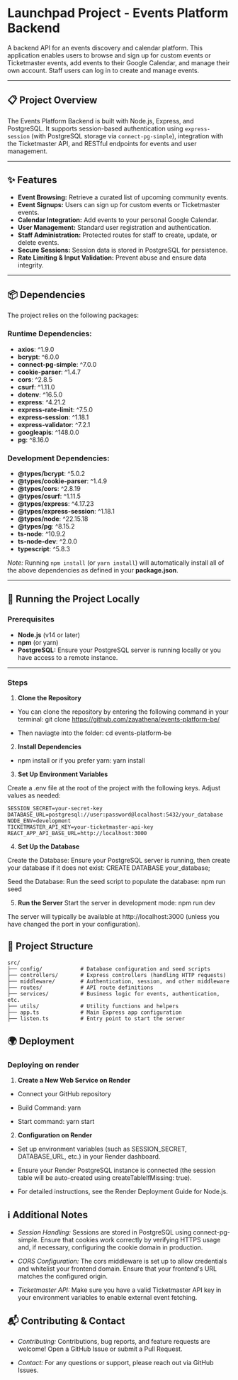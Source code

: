 # Launchpad Project - Events Platform Backend

A backend API for an events discovery and calendar platform. This application enables users to browse and sign up for custom events or Ticketmaster events, add events to their Google Calendar, and manage their own account. Staff users can log in to create and manage events.

---

## 📋 Project Overview

The Events Platform Backend is built with Node.js, Express, and PostgreSQL. It supports session-based authentication using `express-session` (with PostgreSQL storage via `connect-pg-simple`), integration with the Ticketmaster API, and RESTful endpoints for events and user management.

---

## ✨ Features

- **Event Browsing:** Retrieve a curated list of upcoming community events.
- **Event Signups:** Users can sign up for custom events or Ticketmaster events.
- **Calendar Integration:** Add events to your personal Google Calendar.
- **User Management:** Standard user registration and authentication.
- **Staff Administration:** Protected routes for staff to create, update, or delete events.
- **Secure Sessions:** Session data is stored in PostgreSQL for persistence.
- **Rate Limiting & Input Validation:** Prevent abuse and ensure data integrity.

---

## 📦 Dependencies

The project relies on the following packages:

### Runtime Dependencies:
- **axios**: ^1.9.0
- **bcrypt**: ^6.0.0
- **connect-pg-simple**: ^7.0.0
- **cookie-parser**: ^1.4.7
- **cors**: ^2.8.5
- **csurf**: ^1.11.0
- **dotenv**: ^16.5.0
- **express**: ^4.21.2
- **express-rate-limit**: ^7.5.0
- **express-session**: ^1.18.1
- **express-validator**: ^7.2.1
- **googleapis**: ^148.0.0
- **pg**: ^8.16.0

### Development Dependencies:
- **@types/bcrypt**: ^5.0.2
- **@types/cookie-parser**: ^1.4.9
- **@types/cors**: ^2.8.19
- **@types/csurf**: ^1.11.5
- **@types/express**: ^4.17.23
- **@types/express-session**: ^1.18.1
- **@types/node**: ^22.15.18
- **@types/pg**: ^8.15.2
- **ts-node**: ^10.9.2
- **ts-node-dev**: ^2.0.0
- **typescript**: ^5.8.3

*Note:* Running `npm install` (or `yarn install`) will automatically install all of the above dependencies as defined in your **package.json**.

---

## 🚀 Running the Project Locally

### Prerequisites

- **Node.js** (v14 or later)
- **npm** (or yarn)
- **PostgreSQL:** Ensure your PostgreSQL server is running locally or you have access to a remote instance.

---

### Steps 

1. **Clone the Repository**

- You can clone the repository by entering the following command in your terminal: 
git clone https://github.com/zayathena/events-platform-be/

- Then naviagte into the folder: cd events-platform-be

2. **Install Dependencies**

- npm install
  or if you prefer yarn:
  yarn install

3. **Set Up Environment Variables**

Create a .env file at the root of the project with the following keys. Adjust values as needed:
```
SESSION_SECRET=your-secret-key
DATABASE_URL=postgresql://user:password@localhost:5432/your_database
NODE_ENV=development
TICKETMASTER_API_KEY=your-ticketmaster-api-key
REACT_APP_API_BASE_URL=http://localhost:3000
```
4. **Set Up the Database**

Create the Database: Ensure your PostgreSQL server is running, then create your database if it does not exist:
CREATE DATABASE your_database;

Seed the Database: Run the seed script to populate the database:
npm run seed

5. **Run the Server**
Start the server in development mode:
npm run dev

The server will typically be available at http://localhost:3000 (unless you have changed the port in your configuration).

## 📁 Project Structure
```
src/
├── config/            # Database configuration and seed scripts
├── controllers/       # Express controllers (handling HTTP requests)
├── middleware/        # Authentication, session, and other middleware
├── routes/            # API route definitions
├── services/          # Business logic for events, authentication, etc.
├── utils/             # Utility functions and helpers
├── app.ts             # Main Express app configuration
├── listen.ts          # Entry point to start the server
```
## 🌍 Deployment

### Deploying on render

1. **Create a New Web Service on Render**

- Connect your GitHub repository

- Build Command: 
yarn

- Start command:
yarn start

2. **Configuration on Render**

- Set up environment variables (such as SESSION_SECRET, DATABASE_URL, etc.) in your Render dashboard.

- Ensure your Render PostgreSQL instance is connected (the session table will be auto-created using createTableIfMissing: true).

- For detailed instructions, see the Render Deployment Guide for Node.js.

## ℹ️ Additional Notes

- *Session Handling:* Sessions are stored in PostgreSQL using connect-pg-simple. Ensure that cookies work correctly by verifying HTTPS usage and, if necessary, configuring the cookie domain in production.

- *CORS Configuration:* The cors middleware is set up to allow credentials and whitelist your frontend domain. Ensure that your frontend's URL matches the configured origin.

- *Ticketmaster API:* Make sure you have a valid Ticketmaster API key in your environment variables to enable external event fetching.

## 📬 Contributing & Contact

- *Contributing:* Contributions, bug reports, and feature requests are welcome! Open a GitHub Issue or submit a Pull Request.

- *Contact:* For any questions or support, please reach out via GitHub Issues.
